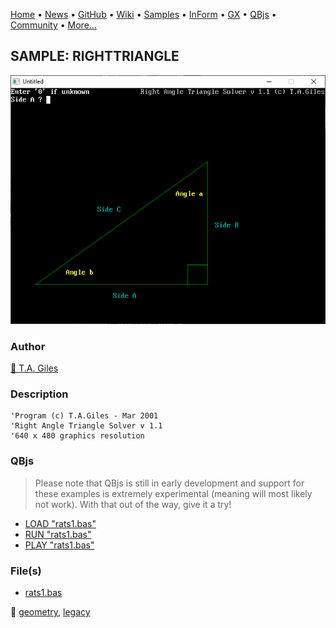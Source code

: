 [Home](https://qb64.com) • [News](../../news.md) • [GitHub](https://github.com/QB64Official/qb64) • [Wiki](https://github.com/QB64Official/qb64/wiki) • [Samples](../../samples.md) • [InForm](../../inform.md) • [GX](../../gx.md) • [QBjs](../../qbjs.md) • [Community](../../community.md) • [More...](../../more.md)

## SAMPLE: RIGHTTRIANGLE

![screenshot.png](img/screenshot.png)

### Author

[🐝 T.A. Giles](../t.a.-giles.md) 

### Description

```text
'Program (c) T.A.Giles - Mar 2001
'Right Angle Triangle Solver v 1.1
'640 x 480 graphics resolution
```

### QBjs

> Please note that QBjs is still in early development and support for these examples is extremely experimental (meaning will most likely not work). With that out of the way, give it a try!

* [LOAD "rats1.bas"](https://v6p9d9t4.ssl.hwcdn.net/html/6029471/index.html?src=https://qb64.com/samples/righttriangle/src/rats1.bas)
* [RUN "rats1.bas"](https://v6p9d9t4.ssl.hwcdn.net/html/6029471/index.html?mode=auto&src=https://qb64.com/samples/righttriangle/src/rats1.bas)
* [PLAY "rats1.bas"](https://v6p9d9t4.ssl.hwcdn.net/html/6029471/index.html?mode=play&src=https://qb64.com/samples/righttriangle/src/rats1.bas)

### File(s)

* [rats1.bas](src/rats1.bas)

🔗 [geometry](../geometry.md), [legacy](../legacy.md)
